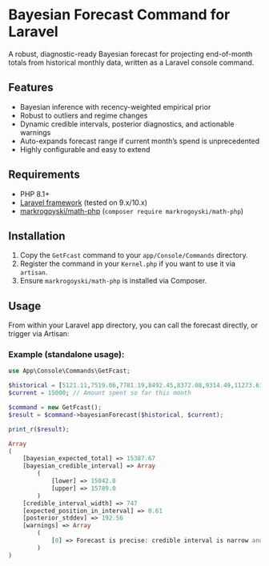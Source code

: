 # Bayesian Forecast Command for Laravel

A robust, diagnostic-ready Bayesian forecast for projecting end-of-month totals from historical monthly data, written as a Laravel console command.

## Features

- Bayesian inference with recency-weighted empirical prior
- Robust to outliers and regime changes
- Dynamic credible intervals, posterior diagnostics, and actionable warnings
- Auto-expands forecast range if current month’s spend is unprecedented
- Highly configurable and easy to extend

## Requirements

- PHP 8.1+
- [Laravel framework](https://laravel.com/) (tested on 9.x/10.x)
- [markrogoyski/math-php](https://github.com/markrogoyski/math-php) (`composer require markrogoyski/math-php`)

## Installation

1. Copy the `GetFcast` command to your `app/Console/Commands` directory.
2. Register the command in your `Kernel.php` if you want to use it via `artisan`.
3. Ensure `markrogoyski/math-php` is installed via Composer.

## Usage

From within your Laravel app directory, you can call the forecast directly, or trigger via Artisan:

### Example (standalone usage):

```php
use App\Console\Commands\GetFcast;

$historical = [5121.11,7519.06,7781.19,8492.45,8372.08,9314.49,11273.61,8003.63,8177.52,8688.28,9644.96];
$current = 15000; // Amount spent so far this month

$command = new GetFcast();
$result = $command->bayesianForecast($historical, $current);

print_r($result);

Array
(
    [bayesian_expected_total] => 15387.67
    [bayesian_credible_interval] => Array
        (
            [lower] => 15042.0
            [upper] => 15789.0
        )
    [credible_interval_width] => 747
    [expected_position_in_interval] => 0.61
    [posterior_stddev] => 192.56
    [warnings] => Array
        (
            [0] => Forecast is precise: credible interval is narrow and can be used with high confidence for planning.
        )
)

